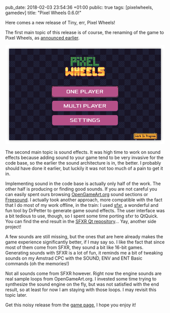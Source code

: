 pub_date: 2018-02-03 23:54:36 +01:00
public: true
tags: [pixelwheels, gamedev]
title: "Pixel Wheels 0.6.0!"

Here comes a new release of Tiny, err, Pixel Wheels!

The first main topic of this release is of course, the renaming of the game to Pixel Wheels, as [announced earlier](../tinywheels-0-5-0).

![Pixel Wheels](/projects/pixelwheels/0.6.0/title.png)

The second main topic is sound effects. It was high time to work on sound effects because adding sound to your game tend to be very invasive for the code base, so the earlier the sound architecture is in, the better. I probably should have done it earlier, but luckily it was not too much of a pain to get it in.

Implementing sound in the code base is actually only half of the work. The other half is producing or finding good sounds. If you are not careful you can easily spent ours browsing [OpenGameArt.org](https://opengameart.org) sound sections or [Freesound](https://freesound.org). I actually took another approach, more compatible with the fact that I do most of my work offline, in the train: I used [sfxr][], a wonderful and fun tool by DrPetter to generate game sound effects. The user interface was a bit tedious to use, though, so I spent some time porting sfxr to QtQuick. You can find the end result in the [SFXR Qt repository][sfxr-qt]... Yay, another side project!

<!-- break -->

A few sounds are still missing, but the ones that are here already makes the game experience significantly better, if I may say so. I like the fact that since most of them come from SFXR, they sound a bit like 16-bit games. Generating sounds with SFXR is a lot of fun, it reminds me a bit of tweaking sounds on my Amstrad CPC with the SOUND, ENV and ENT Basic commands (oh the memories!)

Not all sounds come from SFXR however. Right now the engine sounds are real sample loops from OpenGameArt.org. I invested some time trying to synthesize the sound engine on the fly, but was not satisfied with the end result, so at least for now I am staying with those loops. I may revisit this topic later.

Get this noisy release from the [game page][pw], I hope you enjoy it!

[sfxr]: http://www.drpetter.se/project_sfxr.html
[sfxr-qt]: https://github.com/agateau/sfxr-qt
[pw]: /projects/pixelwheels/
